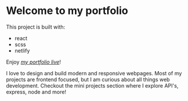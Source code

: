 # Welcome to my portfolio

This project is built with:

- react
- scss
- netlify

Enjoy [*my portfolio live*](https://allisonmleggett.netlify.app/)!

I love to design and build modern and responsive webpages. Most of my projects are frontend focused, but I am curious about all things web development. Checkout the mini projects section where I explore API's, express, node and more!


